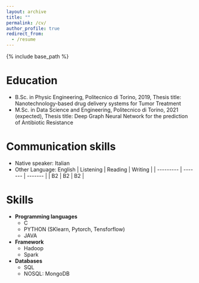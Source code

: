 ```yaml
---
layout: archive
title: ""
permalink: /cv/
author_profile: true
redirect_from:
  - /resume
---
```


{% include base_path %}

Education
======
* B.Sc. in Physic Engineering, Politecnico di Torino, 2019, Thesis title: Nanotechnology-based drug delivery systems for Tumor Treatment 
* M.Sc. in Data Science and Engineering, Politecnico di Torino, 2021 (expected), Thesis title: Deep Graph Neural Network for the  prediction of  Antibiotic Resistance



Communication skills
======
* Native speaker: Italian
* Other Language: English
    | Listening | Reading | Writing |
    | --------- | ------- | ------- |
    | B2 | B2 | B2 |

Skills
======
* **Programming languages**
  * C
  * PYTHON (SKlearn, Pytorch, Tensforflow)
  * JAVA
* **Framework**
  * Hadoop
  * Spark
* **Databases**
  * SQL
  * NOSQL: MongoDB
 


